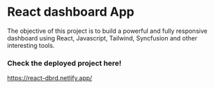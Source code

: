 # React dashboard App

The objective of this project is to build a powerful and fully responsive dashboard using React, Javascript, Tailwind, Syncfusion and other interesting tools.

### Check the deployed project here!
https://react-dbrd.netlify.app/
